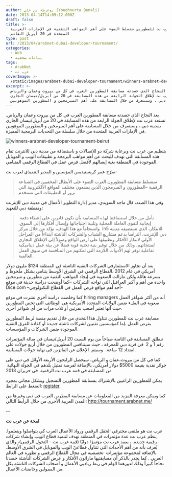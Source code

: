 ```yaml
---
author: يوغرطة بن علي (Youghourta Benali)
date: 2013-04-14T14:09:12.000Z
draft: false
title: >-
  مسابقة عرب نت للمطورين ستسلط الضوء على أهم المواهب التقنية في الإمارات العربية
  المتحدة في 20 أبريل القادم
type: post
url: /2013/04/arabnet-dubai-developer-tournament/
categories:
  - Web
  - بيانات صحفية
tags:
  - ArabNet
  - عرب نت
coverImage: >-
  /static/images/arabnet-dubai-developer-tournament/winners-arabnet-developer-tournament-beirut.png
excerpt: >-
  بعد النجاح الذي حصدته مسابقة المطورين العرب في كل من بيروت وعمان والرياض.
  تستعد عرب نت لإطلاق الجولة الرابعة من هذه المسابقة في 20 من أبريل/نيسان الجاري
  بمدينة دبي ، وسنتعرف من خلال المسابقة على أهم المبرمجين و المطورين الموهوبين
---
```

بعد النجاح الذي حصدته مسابقة المطورين العرب في كل من بيروت وعمان والرياض. تستعد عرب نت لإطلاق الجولة الرابعة من هذه المسابقة في 20 من أبريل/نيسان الجاري بمدينة دبي ، وسنتعرف من خلال المسابقة على أهم المبرمجين و المطورين الموهوبين في الإمارات العربية المتحدة من خلال سلسلة من التحديات البرمجية المميزة.

![winners-arabnet-developer-tournament-beirut](/static/images/arabnet-dubai-developer-tournament/winners-arabnet-developer-tournament-beirut.png)

بتنظيم من عرب نت وبرعاية شركة دو للاتصالات و باستضافة من مدينة دبي للانترنت تقام هذه المسابقة التي تهدف للبحث عن أهم مواهب البرمجة و تطبيقات الويب و الموبايل الموجودة في المنطقة بغية إيصالهم لأفضل فرص عمل في القطاع الرقمي المتنامي.

صرّح عمر كريستيديس المؤسس و المدير التنفيذي لعرب نت:

> ستسلط مسابقة المطورون العرب الضوء على الأبطال المخفيين في الصناعة الرقمية –المطورون و المبرمجون الذين يصنعون مختلف المواقع الالكترونية التي نزور أو التطبيقات التي نستخدم

وفي هذا الصدد، قال ماجد السويدي، مدير إدارة التطوير الأعمال في مدينة دبي للإنترنت ومنطقة دبي للتعهيد:

>  نأمل من خلال استضافتنا لهذه المسابقة بأن نكون قادرين على إعطاء دفعة إيجابية للقوى العاملة المحلية وتلبية احتياجاتها وإيصال أفكارها إلى السوق. وانسجاماً مع هذا الهدف، نؤكد من خلال مركز  In5 للابتكار، الذي تستضيفه مدينة دبي للإنترنت، التزامنا بدعم مشاريع الشباب والشركات الناشئة ابتداءاً من المراحل الأولى لابتكار الأفكار وتطبيقها على أرض الواقع وصولاً إلى الإطلاق التجاري لمنتجاتهم، وذلك من خلال توفير بنية تحتية قوية فضلاً عن بيئة عمل ديناميكية تفاعلية توفر لهم الأدوات اللازمة التي تمكنهم من المنافسة في سوق العمل العالمية.

بعد أن تجاوز الاستثمارفي الشركات التقنية الناشئة في المنطقة 124$ مليون دولار أمريكي في عام 2012 ،القطاع الرقمي في الشرق الأوسط يتنامى بشكل ملحوظ و بسرعة هائلة ولكن مازالت الصعوبة في إيجاد المواهب التقنية من مطورين و مبرمجين واحدة من أهم و أكبر العراقيل التي تواجه الشركات –كما أوضحت دراسة حديثة في موقع Dice.com –أحد أهم مواقع فرص العمل في القطاع التكنولوجي-

كما وخلصت دراسة أخرى نشرت في موقع hiring managers أنه من أكثر شواغر العمل صعوبة في الملء ضمن الولايات المتحدة الأمريكية هي الوظائف التي تخص المطورين حيث أنها تعتبر أصعب بمرتين أو ثلاث مرات من أي شواغر أخرى.

مسابقة عرب نت للمطورين تتناول هذا التحدي من خلال تقديم منصة لربط المطورين بفرص العمل ،إما كمؤسسين تقنيين لشركات ناشئة جديدة أو كقادة للفرق التقنية الموجودة ضمن الشركات و المؤسسات.

تنطلق المسابقة في الثامنة صباحاً من يوم السبت 20 أبريل/نيسان في صالة المؤتمرات رقم 1 و 2  في قرية دبي للمعرفة ، حيث سيتنافس المطورون من خلال أربع جولات على امتداد 12 ساعة.  وسيتم  الإعلان عن الفائزين في نهاية جولات المسابقة.

كما في كل من بيروت،عمان و الرياض، سيحصل الرابحون الأربعة الأوائل في دبي على جوائز نقدية بقيمة 5000$ دولار أمريكي، بالإضافة لفرصة تمثيل بلدهم في الجولة النهائية  من المسابقة في قمة عرب نت الرقمية  في حزيران 2013

يمكن للمطورين الراغبين بالإشتراك بمسابقة المطورين التسجيل وبشكل مجاني بمجرد الضغط على الرابط: [register](http://tournament.arabnet.me/register/)

كما ويمكن معرفة المزيد من المعلومات عن مسابقة المطرين العرب في دبي وغيرها من المدن العربية الأخرى من خلال الرابط التالي: <http://tournament.arabnet.me/>

\--

**لمحة عن عرب نت**

عرب نت هو ملتقى محترفي الحقل الرقمي ورواد الأعمال العرب كي يتواصلوا ويتعلموا. ينظم عرب نت عدة مؤتمرات في المنطقة تهدف لتنمية قطاع الويب وإنشاء شركات رقمية جديدة. ، يعقد عرب نت مؤتمرًا دوليًا (قمة عرب نت – التحول الرقمي)، والذي يُعرف بأنه من أهم الأحداث التي تتناول قطاعيّ الويب والموبايل في الشرق الأوسط. بالإضافة لمجموعة مؤتمرات  تخصصية في مجال القطاع الرقمي و تطوره في العالم العربي . كما يجدر بالذكر أن مسابقتيها ماراثون الأفكار و عرض الشركات الناشئة حصدتا نجاحاً كبيراً وذلك لدورهما الهام في ربط رياديي الأعمال و أصحاب الشركات الناشئة بكل من الممولين وحاضنات الأعمال.
